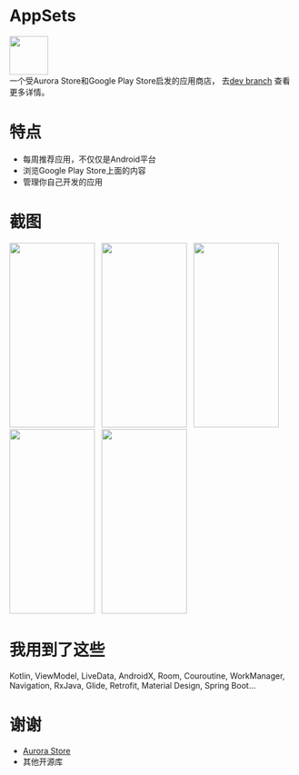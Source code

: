 # AppSets
<img src="https://i.loli.net/2020/04/30/kWQH2nTSPXVed4B.png" width="68" height="68"/><br>
一个受Aurora Store和Google Play Store启发的应用商店， 去<a href="https://github.com/Xucaiju/AppSets/tree/dev">dev branch</a> 查看更多详情。
# 特点
* 每周推荐应用，不仅仅是Android平台
* 浏览Google Play Store上面的内容
* 管理你自己开发的应用
# 截图
<img src="https://i.loli.net/2020/07/06/KnPGChJzN29gu4m.png" width="150" height="325"/>&nbsp;&nbsp;
<img src="https://i.loli.net/2020/07/09/SMzEHJqhtsbToiI.png" width="150" height="325"/>&nbsp;&nbsp;
<img src="https://i.loli.net/2020/07/06/qmCTukHPzvQylfL.png" width="150" height="325"/>&nbsp;&nbsp;
<img src="https://i.loli.net/2020/07/01/MYcyAIz5vSskeXT.png" width="150" height="325"/>&nbsp;&nbsp;
<img src="https://i.loli.net/2020/07/01/L3Xnm97crgpxD1S.png" width="150" height="325"/>&nbsp;&nbsp;
# 我用到了这些
Kotlin, ViewModel, LiveData, AndroidX, Room, Couroutine, WorkManager, Navigation, RxJava, Glide, Retrofit, Material Design, Spring Boot...
# 谢谢
* <a href="https://gitlab.com/AuroraOSS">Aurora Store</a>
* 其他开源库

